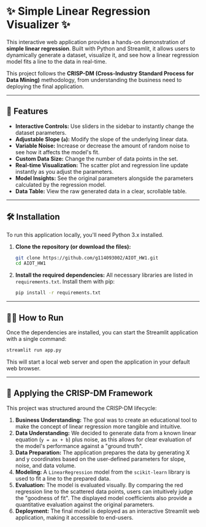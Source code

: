 # ✨ Simple Linear Regression Visualizer ✨

This interactive web application provides a hands-on demonstration of **simple linear regression**. Built with Python and Streamlit, it allows users to dynamically generate a dataset, visualize it, and see how a linear regression model fits a line to the data in real-time.

This project follows the **CRISP-DM (Cross-Industry Standard Process for Data Mining)** methodology, from understanding the business need to deploying the final application.

---

## 🚀 Features

*   **Interactive Controls:** Use sliders in the sidebar to instantly change the dataset parameters.
*   **Adjustable Slope (`a`):** Modify the slope of the underlying linear data.
*   **Variable Noise:** Increase or decrease the amount of random noise to see how it affects the model's fit.
*   **Custom Data Size:** Change the number of data points in the set.
*   **Real-time Visualization:** The scatter plot and regression line update instantly as you adjust the parameters.
*   **Model Insights:** See the original parameters alongside the parameters calculated by the regression model.
*   **Data Table:** View the raw generated data in a clear, scrollable table.

---

## 🛠️ Installation

To run this application locally, you'll need Python 3.x installed.

1.  **Clone the repository (or download the files):**
    ```bash
    git clone https://github.com/g114093002/AIOT_HW1.git
    cd AIOT_HW1
    ```

2.  **Install the required dependencies:**
    All necessary libraries are listed in `requirements.txt`. Install them with pip:
    ```bash
    pip install -r requirements.txt
    ```

---

## 🏃‍♀️ How to Run

Once the dependencies are installed, you can start the Streamlit application with a single command:

```bash
streamlit run app.py
```

This will start a local web server and open the application in your default web browser.

---

## 🧠 Applying the CRISP-DM Framework

This project was structured around the CRISP-DM lifecycle:

1.  **Business Understanding:** The goal was to create an educational tool to make the concept of linear regression more tangible and intuitive.
2.  **Data Understanding:** We decided to generate data from a known linear equation (`y = ax + b`) plus noise, as this allows for clear evaluation of the model's performance against a "ground truth".
3.  **Data Preparation:** The application prepares the data by generating X and y coordinates based on the user-defined parameters for slope, noise, and data volume.
4.  **Modeling:** A `LinearRegression` model from the `scikit-learn` library is used to fit a line to the prepared data.
5.  **Evaluation:** The model is evaluated visually. By comparing the red regression line to the scattered data points, users can intuitively judge the "goodness of fit". The displayed model coefficients also provide a quantitative evaluation against the original parameters.
6.  **Deployment:** The final model is deployed as an interactive Streamlit web application, making it accessible to end-users.